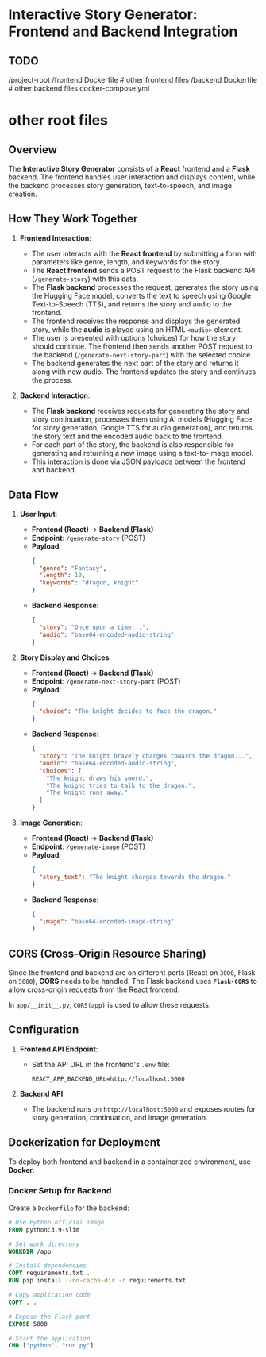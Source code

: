 # Interactive Story Generator: Frontend and Backend Integration

## TODO

/project-root
  /frontend
    Dockerfile
    # other frontend files
  /backend
    Dockerfile
    # other backend files
  docker-compose.yml
  # other root files

## Overview

The **Interactive Story Generator** consists of a **React** frontend and a **Flask** backend. The frontend handles user interaction and displays content, while the backend processes story generation, text-to-speech, and image creation.

## How They Work Together

1. **Frontend Interaction**:
   - The user interacts with the **React frontend** by submitting a form with parameters like genre, length, and keywords for the story.
   - The **React frontend** sends a POST request to the Flask backend API (`/generate-story`) with this data.
   - The **Flask backend** processes the request, generates the story using the Hugging Face model, converts the text to speech using Google Text-to-Speech (TTS), and returns the story and audio to the frontend.
   - The frontend receives the response and displays the generated story, while the **audio** is played using an HTML `<audio>` element.
   - The user is presented with options (choices) for how the story should continue. The frontend then sends another POST request to the backend (`/generate-next-story-part`) with the selected choice.
   - The backend generates the next part of the story and returns it along with new audio. The frontend updates the story and continues the process.

2. **Backend Interaction**:
   - The **Flask backend** receives requests for generating the story and story continuation, processes them using AI models (Hugging Face for story generation, Google TTS for audio generation), and returns the story text and the encoded audio back to the frontend.
   - For each part of the story, the backend is also responsible for generating and returning a new image using a text-to-image model.
   - This interaction is done via JSON payloads between the frontend and backend.

## Data Flow

1. **User Input**:
   - **Frontend (React)** → **Backend (Flask)**
   - **Endpoint**: `/generate-story` (POST)
   - **Payload**:
     ```json
     {
       "genre": "Fantasy",
       "length": 10,
       "keywords": "dragon, knight"
     }
     ```
   - **Backend Response**:
     ```json
     {
       "story": "Once upon a time...",
       "audio": "base64-encoded-audio-string"
     }
     ```

2. **Story Display and Choices**:
   - **Frontend (React)** → **Backend (Flask)**
   - **Endpoint**: `/generate-next-story-part` (POST)
   - **Payload**:
     ```json
     {
       "choice": "The knight decides to face the dragon."
     }
     ```
   - **Backend Response**:
     ```json
     {
       "story": "The knight bravely charges towards the dragon...",
       "audio": "base64-encoded-audio-string",
       "choices": [
         "The knight draws his sword.",
         "The knight tries to talk to the dragon.",
         "The knight runs away."
       ]
     }
     ```

3. **Image Generation**:
   - **Frontend (React)** → **Backend (Flask)**
   - **Endpoint**: `/generate-image` (POST)
   - **Payload**:
     ```json
     {
       "story_text": "The knight charges towards the dragon."
     }
     ```
   - **Backend Response**:
     ```json
     {
       "image": "base64-encoded-image-string"
     }
     ```

## CORS (Cross-Origin Resource Sharing)

Since the frontend and backend are on different ports (React on `3000`, Flask on `5000`), **CORS** needs to be handled. The Flask backend uses **`Flask-CORS`** to allow cross-origin requests from the React frontend.

In `app/__init__.py`, `CORS(app)` is used to allow these requests.

## Configuration

1. **Frontend API Endpoint**:
   - Set the API URL in the frontend's `.env` file:
     ```
     REACT_APP_BACKEND_URL=http://localhost:5000
     ```

2. **Backend API**:
   - The backend runs on `http://localhost:5000` and exposes routes for story generation, continuation, and image generation.

## Dockerization for Deployment

To deploy both frontend and backend in a containerized environment, use **Docker**.

### Docker Setup for Backend

Create a `Dockerfile` for the backend:

```Dockerfile
# Use Python official image
FROM python:3.9-slim

# Set work directory
WORKDIR /app

# Install dependencies
COPY requirements.txt .
RUN pip install --no-cache-dir -r requirements.txt

# Copy application code
COPY . .

# Expose the Flask port
EXPOSE 5000

# Start the application
CMD ["python", "run.py"]
